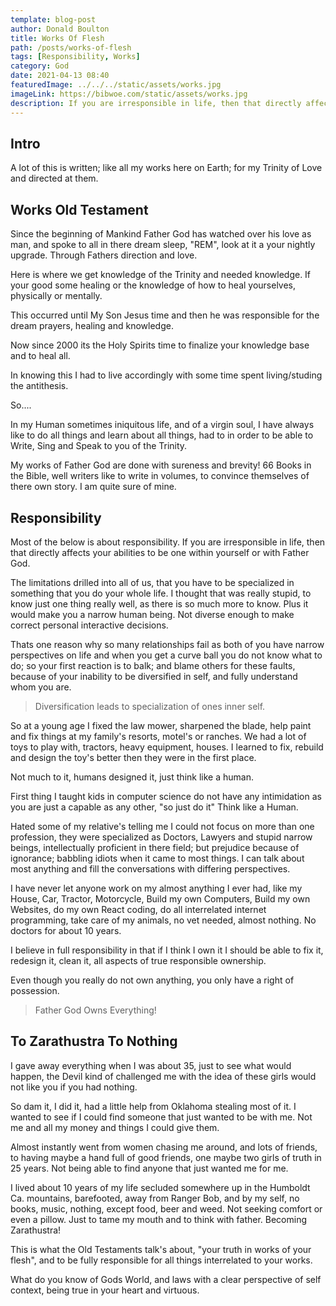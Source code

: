 ```yaml
---
template: blog-post
author: Donald Boulton
title: Works Of Flesh
path: /posts/works-of-flesh
tags: [Responsibility, Works]
category: God
date: 2021-04-13 08:40
featuredImage: ../../../static/assets/works.jpg
imageLink: https://bibwoe.com/static/assets/works.jpg
description: If you are irresponsible in life, then that directly affects your abilities to be one within yourself or with Father God
---
```


## Intro

A lot of this is written; like all my works here on Earth; for my Trinity of Love and directed at them.

## Works Old Testament

Since the beginning of Mankind Father God has watched over his love as man, and spoke to all in there dream sleep, "REM", look at it a your nightly upgrade. Through Fathers direction and love.

Here is where we get knowledge of the Trinity and needed knowledge. If your good some healing or the knowledge of how to heal yourselves, physically or mentally.

This occurred until My Son Jesus time and then he was responsible for the dream prayers, healing and knowledge.

Now since 2000 its the Holy Spirits time to finalize your knowledge base and to heal all.

In knowing this I had to live accordingly with some time spent living/studing the antithesis.

So....

In my Human sometimes iniquitous life, and of a virgin soul, I have always like to do all things and learn about all things, had to in order to be able to Write, Sing and Speak to you of the Trinity.

My works of Father God are done with sureness and brevity! 66 Books in the Bible, well writers like to write in volumes, to convince themselves of there own story. I am quite sure of mine.

## Responsibility

Most of the below is about responsibility. If you are irresponsible in life, then that directly affects your abilities to be one within yourself or with Father God.

The limitations drilled into all of us, that you have to be specialized in something that you do your whole life. I thought that was really stupid, to know just one thing really well, as there is so much more to know. Plus it would make you a narrow human being. Not diverse enough to make correct personal interactive decisions.

Thats one reason why so many relationships fail as both of you have narrow perspectives on life and when you get a curve ball you do not know what to do; so your first reaction is to balk; and blame others for these faults, because of your inability to be diversified in self, and fully understand whom you are.

> Diversification leads to specialization of ones inner self.

So at a young age I fixed the law mower, sharpened the blade, help paint and fix things at my family's resorts, motel's or ranches. We had a lot of toys to play with, tractors, heavy equipment, houses. I learned to fix, rebuild and design the toy's better then they were in the first place.

Not much to it, humans designed it, just think like a human.

First thing I taught kids in computer science do not have any intimidation as you are just a capable as any other, "so just do it" Think like a Human.

Hated some of my relative's telling me I could not focus on more than one profession, they were specialized as Doctors, Lawyers and stupid narrow beings, intellectually proficient in there field; but prejudice because of ignorance; babbling idiots when it came to most things. I can talk about most anything and fill the conversations with differing perspectives.

I have never let anyone work on my almost anything I ever had, like my House, Car, Tractor, Motorcycle, Build my own Computers, Build my own Websites, do my own React coding, do all interrelated internet programming, take care of my animals, no vet needed, almost nothing. No doctors for about 10 years.

I believe in full responsibility in that if I think I own it I should be able to fix it, redesign it, clean it, all aspects of true responsible ownership.

Even though you really do not own anything, you only have a right of possession.

> Father God Owns Everything!

## To Zarathustra To Nothing

I gave away everything when I was about 35, just to see what would happen, the Devil kind of challenged me with the idea of these girls would not like you if you had nothing.

So dam it, I did it, had a little help from Oklahoma stealing most of it. I wanted to see if I could find someone that just wanted to be with me. Not me and all my money and things I could give them.

Almost instantly went from women chasing me around, and lots of friends, to having maybe a hand full of good friends, one maybe two girls of truth in 25 years. Not being able to find anyone that just wanted me for me.

I lived about 10 years of my life secluded somewhere up in the Humboldt Ca. mountains, barefooted, away from Ranger Bob, and by my self, no books, music, nothing, except food, beer and weed. Not seeking comfort or even a pillow. Just to tame my mouth and to think with father. Becoming Zarathustra!

This is what the Old Testaments talk's about, "your truth in works of your flesh", and to be fully responsible for all things interrelated to your works.

What do you know of Gods World, and laws with a clear perspective of self context, being true in your heart and virtuous.
